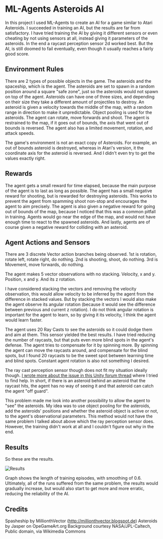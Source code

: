 # ML-Agents Asteroids AI

In this project I used ML-Agents to create an AI for a game similar to Atari Asteroids. I succeeded in training an AI, but the results are far from satisfactory.
I have tried training the AI by giving it different sensors or even cheating by not using sensors at all, instead giving it parameters of the asteroids.
In the end a raycast perception sensor 2d worked best. But the AI, is still doomed to fail eventually, even though it usually reaches a fairly good score.

## Environment Rules

There are 2 types of possible objects in the game. The asteroids and the spaceship, which is the agent.
The asteroids are set to spawn in a random position around a square "safe zone", just so the asteroids would not spawn on top of the agent.
Asteroids can have one of three sizes, and depending on their size they take a different amount of projectiles to destroy.
An asteroid is given a velocity towards the middle of the map, with a random range in direction to make it unpredictable.
Object pooling is used for the asteroids.
The agent can rotate, move forwards and shoot. The agent is restrained to the map, if it goes out of bounds, the axis that went out of bounds is reversed.
The agent also has a limited movement, rotation, and attack speeds.

The game's environment is not an exact copy of Asteroids. For example, an out of bounds asteroid is destroyed, whereas in Atari's version, it the coordinate axis for the asteroid is reversed.
And I didn't even try to get the values exactly right.

## Rewards

The agent gets a small reward for time elapsed, because the main purpose of the agent is to last as long as possible.
The agent has a small negative reward for shooting, but is rewarded for destroying asteroids. This works to prevent the agent from spamming shoot non-stop
and encourages the agent to aim precisely. The agent is also given a negative reward for going out of bounds of the map,
because I noticed that this was a common pitfall in training. Agents would go near the edge of the map, and would not have enough time to react to the spawned asteroids.
And lastly, agents are of course given a negative reward for colliding with an asteroid.

## Agent Actions and Sensors

There are 3 discrete Vector action branches being observed.
1st is rotation, rotate left, rotate right, do nothing.
2nd is shooting, shoot, do nothing.
3rd is Movement, move forwards, do nothing.

The agent makes 5 vector observations with no stacking.
Velocity, x and y.
Position, x and y.
And its z rotation.

I have considered stacking the vectors and removing the velocity observation, this would allow velocity to be inferred by the agent from the difference in stacked values.
But by stacking the vectors I would also make the agent observe its angular rotation (because it would see the difference between previous and current z rotation).
I do not think angular rotation is important for the agent to learn, so by giving it its velocity, I think the agent would learn faster.

The agent uses 20 Ray Casts to see the asteroids so it could dodge them and aim at them. This sensor yielded the best results. I have tried reducing the number of raycasts,
but that puts even more blind spots in the agent's defense. The agent tries to compensate for it by spinning more. By spinning the agent can move the raycasts around,
and compensate for the blind spots, but I found 20 raycasts to be the sweet spot between learning time and blind spots. Constant agent rotation is also not something I desired.

The ray cast perception sensor though does not fit my situation ideally though. [I wrote more about the issue in this Unity forum thread](https://forum.unity.com/threads/agent-perception-in-2d.1009399/) where I tried to find help.
In short, if there is an asteroid behind an asteroid that the raycast hits, the agent has no way of seeing it and that asteroid can catch the agent "off guard".

This problem made me look into another possibility to allow the agent to "see" the asteroids. My idea was to use object pooling for the asteroids,
add the asteroids' positions and whether the asteroid object is active or not, to the agent's observational parameters. This method would not have the same problem I talked about
above which the ray perception sensor does. However, the training didn't work at all and I couldn't figure out why in the end.

## Results

So these are the results.

![Results](https://i.imgur.com/QO8DE7V.png "Results")

Graph shows the length of training episodes, with smoothing of 0.6.
Ultimately, all of the runs suffered from the same problem, the results would gradually increase, but would also start to get more and more erratic,
reducing the reliability of the AI.

## Credits

Spasheship by MillionthVector (http://millionthvector.blogspot.de)
Asteroids by Jasper on OpeGameArt.org
Background courtesy NASA/JPL-Caltech, Public domain, via Wikimedia Commons
